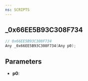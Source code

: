```yaml
---
ns: SCRIPTS
---
```

## _0x66EE5B93C308F734

```c
// 0x66EE5B93C308F734
Any _0x66EE5B93C308F734(Any p0);
```

## Parameters
* **p0**:
